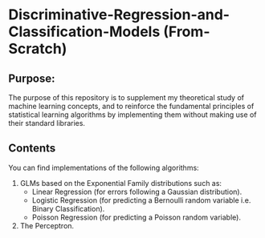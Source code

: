 # Discriminative-Regression-and-Classification-Models (From-Scratch)
## Purpose:
The purpose of this repository is to supplement my theoretical study of machine learning concepts, and to reinforce the fundamental principles of statistical learning algorithms by implementing them without making use of their standard libraries.  
## Contents
You can find implementations of the following algorithms:  
1. GLMs based on the Exponential Family distributions such as:
   * Linear Regression (for errors following a Gaussian distribution).
   * Logistic Regression (for predicting a Bernoulli random variable i.e. Binary Classification).
   * Poisson Regression (for predicting a Poisson random variable).
2. The Perceptron.

